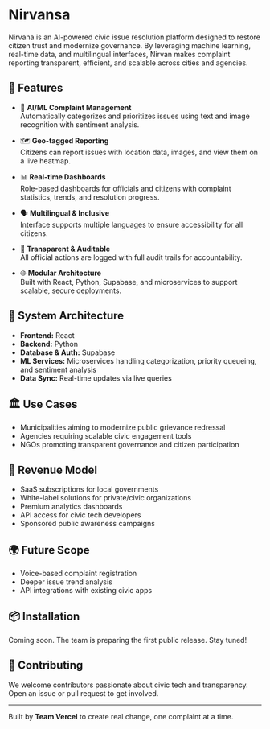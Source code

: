 # Nirvansa

Nirvana is an AI-powered civic issue resolution platform designed to restore citizen trust and modernize governance. By leveraging machine learning, real-time data, and multilingual interfaces, Nirvan makes complaint reporting transparent, efficient, and scalable across cities and agencies.

## 🚀 Features

- 🤖 **AI/ML Complaint Management**  
  Automatically categorizes and prioritizes issues using text and image recognition with sentiment analysis.

- 🗺️ **Geo-tagged Reporting**  
  Citizens can report issues with location data, images, and view them on a live heatmap.

- 📊 **Real-time Dashboards**  
  Role-based dashboards for officials and citizens with complaint statistics, trends, and resolution progress.

- 🗣️ **Multilingual & Inclusive**  
  Interface supports multiple languages to ensure accessibility for all citizens.

- 🔐 **Transparent & Auditable**  
  All official actions are logged with full audit trails for accountability.

- 🌐 **Modular Architecture**  
  Built with React, Python, Supabase, and microservices to support scalable, secure deployments.

## 🧩 System Architecture

- **Frontend:** React  
- **Backend:** Python  
- **Database & Auth:** Supabase  
- **ML Services:** Microservices handling categorization, priority queueing, and sentiment analysis  
- **Data Sync:** Real-time updates via live queries

## 🏛️ Use Cases

- Municipalities aiming to modernize public grievance redressal
- Agencies requiring scalable civic engagement tools
- NGOs promoting transparent governance and citizen participation

## 💼 Revenue Model

- SaaS subscriptions for local governments
- White-label solutions for private/civic organizations
- Premium analytics dashboards
- API access for civic tech developers
- Sponsored public awareness campaigns

## 🌍 Future Scope

- Voice-based complaint registration
- Deeper issue trend analysis
- API integrations with existing civic apps

## 📦 Installation

Coming soon. The team is preparing the first public release. Stay tuned!

## 🤝 Contributing

We welcome contributors passionate about civic tech and transparency. Open an issue or pull request to get involved.

---

Built by **Team Vercel** to create real change, one complaint at a time.
